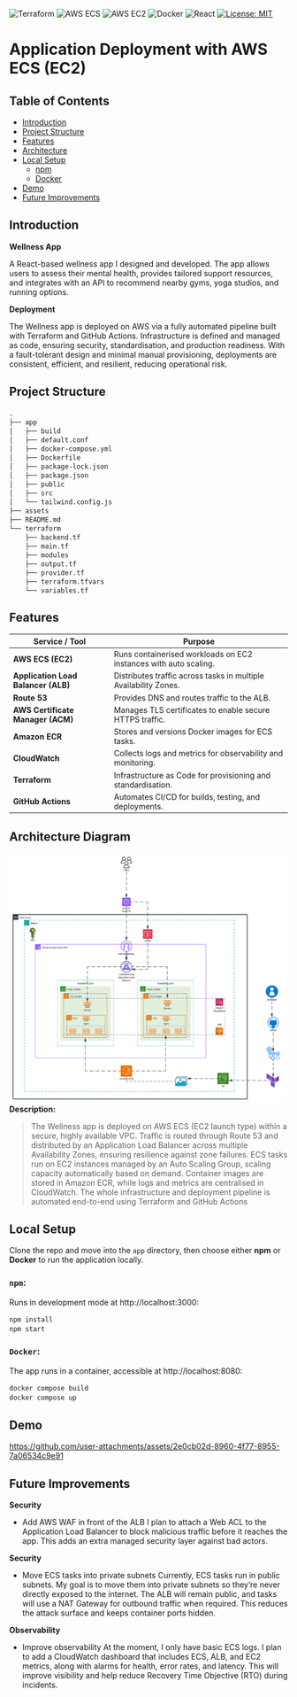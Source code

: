 ![Terraform](https://img.shields.io/badge/Terraform-v1.8%2B-7B42BC?logo=terraform&logoColor=white)
![AWS ECS](https://img.shields.io/badge/AWS-ECS-FF9900?logo=amazon-ecs&logoColor=white)
![AWS EC2](https://img.shields.io/badge/AWS-EC2-FF9900?logo=amazonec2&logoColor=white)
![Docker](https://img.shields.io/badge/Docker-Containerized-2496ED?logo=docker&logoColor=white)
![React](https://img.shields.io/badge/React-Frontend-61DAFB?logo=react&logoColor=black)
[![License: MIT](https://img.shields.io/badge/License-MIT-yellow.svg)](https://opensource.org/licenses/MIT)

# Application Deployment with AWS ECS (EC2)


## Table of Contents

- [Introduction](#intro)
- [Project Structure](#project-structure)
- [Features](#features)
- [Architecture](#architecture-diagram)
- [Local Setup](#local-setup)
  - [npm](#npm)
  - [Docker](#docker)
- [Demo](#demo)
- [Future Improvements](#future-improvements)

## Introduction

**Wellness App**

A React-based wellness app I designed and developed. The app allows users to assess their mental health, provides tailored support resources, and integrates with an API to recommend nearby gyms, yoga studios, and running options.

**Deployment**

The Wellness app is deployed on AWS via a fully automated pipeline built with Terraform and GitHub Actions. Infrastructure is defined and managed as code, ensuring security, standardisation, and production readiness. With a fault-tolerant design and minimal manual provisioning, deployments are consistent, efficient, and resilient, reducing operational risk.

## Project Structure
```text
.
├── app
│   ├── build
│   ├── default.conf
│   ├── docker-compose.yml
│   ├── Dockerfile
│   ├── package-lock.json
│   ├── package.json
│   ├── public
│   ├── src
│   └── tailwind.config.js
├── assets
├── README.md
└── terraform
    ├── backend.tf
    ├── main.tf
    ├── modules
    ├── output.tf
    ├── provider.tf
    ├── terraform.tfvars
    └── variables.tf
```

## Features

| Service / Tool           | Purpose                                                                 |
|---------------------------|-------------------------------------------------------------------------|
| **AWS ECS (EC2)**         | Runs containerised workloads on EC2 instances with auto scaling.        |
| **Application Load Balancer (ALB)** | Distributes traffic across tasks in multiple Availability Zones. |
| **Route 53**              | Provides DNS and routes traffic to the ALB.                            |
| **AWS Certificate Manager (ACM)** | Manages TLS certificates to enable secure HTTPS traffic.           |
| **Amazon ECR**            | Stores and versions Docker images for ECS tasks.                       |
| **CloudWatch**            | Collects logs and metrics for observability and monitoring.             |
| **Terraform**             | Infrastructure as Code for provisioning and standardisation.            |
| **GitHub Actions**        | Automates CI/CD for builds, testing, and deployments.                   |


## Architecture Diagram
![Architecture Diagram](./assets/diagram.png)
**Description:**
> The Wellness app is deployed on AWS ECS (EC2 launch type) within a secure, highly available VPC.
> Traffic is routed through Route 53 and distributed by an Application Load Balancer across multiple Availability Zones, ensuring resilience against zone failures.
> ECS tasks run on EC2 instances managed by an Auto Scaling Group, scaling capacity automatically based on demand.
> Container images are stored in Amazon ECR, while logs and metrics are centralised in CloudWatch.
> The whole infrastructure and deployment pipeline is automated end-to-end using Terraform and GitHub Actions

## Local Setup

Clone the repo and move into the `app` directory, then choose either **npm** or **Docker** to run the application locally.  

### `npm`:
Runs in development mode at http://localhost:3000:
```bash
npm install
npm start
```

### `Docker`:
The app runs in a container, accessible at http://localhost:8080:
```bash
docker compose build
docker compose up
```

## Demo
https://github.com/user-attachments/assets/2e0cb02d-8960-4f77-8955-7a06534c9e91



## Future Improvements
**Security**
- Add AWS WAF in front of the ALB
I plan to attach a Web ACL to the Application Load Balancer to block malicious traffic before it reaches the app. This adds an extra managed security layer against bad actors.

**Security**
- Move ECS tasks into private subnets
Currently, ECS tasks run in public subnets. My goal is to move them into private subnets so they’re never directly exposed to the internet. The ALB will remain public, and tasks will use a NAT Gateway for outbound traffic when required. This reduces the attack surface and keeps container ports hidden.

**Observability**
- Improve observability
At the moment, I only have basic ECS logs. I plan to add a CloudWatch dashboard that includes ECS, ALB, and EC2 metrics, along with alarms for health, error rates, and latency. This will improve visibility and help reduce Recovery Time Objective (RTO) during incidents.

